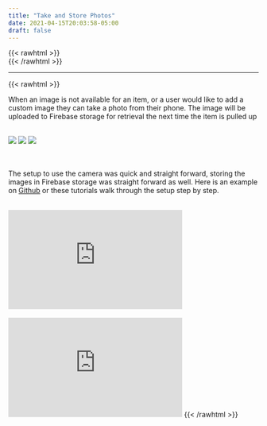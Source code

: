 ```yaml
---
title: "Take and Store Photos"
date: 2021-04-15T20:03:58-05:00
draft: false
---
```

{{< rawhtml >}}
<br />
{{< /rawhtml >}}

***
{{< rawhtml >}}
<p>When an image is not available for an item, or a user would like to add a custom image they can take a photo from their phone.  The image will be uploaded to Firebase storage for retrieval the next time the item is pulled up</p>
<br />
<div class="container space-around">
  <img src="/images/swift/collect/Camera2.PNG" class="gifImage"/>
  <img src="/images/swift/collect/Camera3.PNG" class="gifImage"/>
  <img src="/images/swift/collect/Camera4.PNG" class="gifImage"/>
</div>
<br/>
<br/>
<p>The setup to use the camera was quick and straight forward, storing the images in Firebase storage was straight forward as well.  Here is an example on <a href="https://github.com/katiewhelan/IOSProjectWork/tree/Master/takingPictures">Github</a> or these tutorials walk through the setup step by step. </p>
<br/>
<iframe width="350" height="200" src="https://www.youtube.com/embed/hg-6sOOxeHA" class="center" title="YouTube video player" frameborder="0" allow="accelerometer; autoplay; clipboard-write; encrypted-media; gyroscope; picture-in-picture" allowfullscreen></iframe>
<br/>
<br/>

<iframe width="350" height="200" src="https://www.youtube.com/embed/TAF6cPZxmmI" class="center" title="YouTube video player" frameborder="0" allow="accelerometer; autoplay; clipboard-write; encrypted-media; gyroscope; picture-in-picture" allowfullscreen></iframe>
{{< /rawhtml >}}
